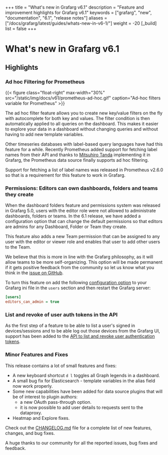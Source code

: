 +++
title = "What's new in Grafarg v6.1"
description = "Feature and improvement highlights for Grafarg v6.1"
keywords = ["grafarg", "new", "documentation", "6.1", "release notes"]
aliases = ["/docs/grafarg/latest/guides/whats-new-in-v6-1/"]
weight = -20
[_build]
list = false
+++

# What's new in Grafarg v6.1

## Highlights

### Ad hoc Filtering for Prometheus

{{< figure class="float-right"  max-width="30%" src="/static/img/docs/v61/prometheus-ad-hoc.gif" caption="Ad-hoc filters variable for Prometheus" >}}

The ad hoc filter feature allows you to create new key/value filters on the fly with autocomplete for both key and values. The filter condition is then automatically applied to all queries on the dashboard. This makes it easier to explore your data in a dashboard without changing queries and without having to add new template variables.

Other timeseries databases with label-based query languages have had this feature for a while. Recently Prometheus added support for fetching label names from their API and thanks to [Mitsuhiro Tanda](https://github.com/mtanda) implementing it in Grafarg, the Prometheus data source finally supports ad hoc filtering.

Support for fetching a list of label names was released in Prometheus v2.6.0 so that is a requirement for this feature to work in Grafarg.

### Permissions: Editors can own dashboards, folders and teams they create

When the dashboard folders feature and permissions system was released in Grafarg 5.0, users with the editor role were not allowed to administrate dashboards, folders or teams. In the 6.1 release, we have added a configuration option that can change the default permissions so that editors are admins for any Dashboard, Folder or Team they create.

This feature also adds a new Team permission that can be assigned to any user with the editor or viewer role and enables that user to add other users to the Team.

We believe that this is more in line with the Grafarg philosophy, as it will allow teams to be more self-organizing. This option will be made permanent if it gets positive feedback from the community so let us know what you think in the [issue on GitHub](https://github.com/grafarg/grafarg/issues/15590).

To turn this feature on add the following [configuration option](/administration/configuration/#editors-can-admin) to your Grafarg ini file in the `users` section and then restart the Grafarg server:

```ini
[users]
editors_can_admin = true
```

### List and revoke of user auth tokens in the API

As the first step of a feature to be able to list a user's signed in devices/sessions and to be able log out those devices from the Grafarg UI, support has been added to the [API to list and revoke user authentication tokens](/http_api/admin/#auth-tokens-for-user).

### Minor Features and Fixes

This release contains a lot of small features and fixes:

- A new keyboard shortcut `d l` toggles all Graph legends in a dashboard.
- A small bug fix for Elasticsearch - template variables in the alias field now work properly.
- Some new capabilities have been added for data source plugins that will be of interest to plugin authors:
  - a new OAuth pass-through option.
  - it is now possible to add user details to requests sent to the dataproxy.
- Heatmap and Explore fixes.

Check out the [CHANGELOG.md](https://github.com/grafarg/grafarg/blob/master/CHANGELOG.md) file for a complete list of new features, changes, and bug fixes.

A huge thanks to our community for all the reported issues, bug fixes and feedback.
